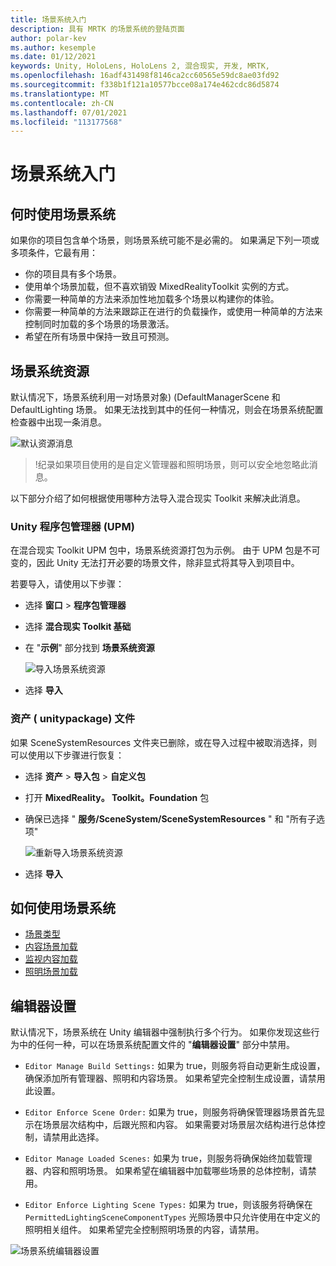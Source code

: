 ```yaml
---
title: 场景系统入门
description: 具有 MRTK 的场景系统的登陆页面
author: polar-kev
ms.author: kesemple
ms.date: 01/12/2021
keywords: Unity, HoloLens, HoloLens 2, 混合现实, 开发, MRTK,
ms.openlocfilehash: 16adf431498f8146ca2cc60565e59dc8ae03fd92
ms.sourcegitcommit: f338b1f121a10577bcce08a174e462cdc86d5874
ms.translationtype: MT
ms.contentlocale: zh-CN
ms.lasthandoff: 07/01/2021
ms.locfileid: "113177568"
---
```

# <a name="scene-system-getting-started"></a>场景系统入门

## <a name="when-to-use-the-scene-system"></a>何时使用场景系统

如果你的项目包含单个场景，则场景系统可能不是必需的。 如果满足下列一项或多项条件，它最有用：

- 你的项目具有多个场景。
- 使用单个场景加载，但不喜欢销毁 MixedRealityToolkit 实例的方式。
- 你需要一种简单的方法来添加性地加载多个场景以构建你的体验。
- 你需要一种简单的方法来跟踪正在进行的负载操作，或使用一种简单的方法来控制同时加载的多个场景的场景激活。
- 希望在所有场景中保持一致且可预测。

## <a name="scene-system-resources"></a>场景系统资源

默认情况下，场景系统利用一对场景对象)  (DefaultManagerScene 和 DefaultLighting 场景。 如果无法找到其中的任何一种情况，则会在场景系统配置检查器中出现一条消息。

![默认资源消息](../images/scene-system/DefaultResourcesMessage.png)

>!纪录如果项目使用的是自定义管理器和照明场景，则可以安全地忽略此消息。

以下部分介绍了如何根据使用哪种方法导入混合现实 Toolkit 来解决此消息。

### <a name="unity-package-manager-upm"></a>Unity 程序包管理器 (UPM) 

在混合现实 Toolkit UPM 包中，场景系统资源打包为示例。 由于 UPM 包是不可变的，因此 Unity 无法打开必要的场景文件，除非显式将其导入到项目中。

若要导入，请使用以下步骤：

- 选择 **窗口**  >  **程序包管理器**
- 选择 **混合现实 Toolkit 基础**
- 在 "**示例**" 部分找到 **场景系统资源**

  ![导入场景系统资源](../images/scene-system/UpmImportSceneSystemResources.png)

- 选择 **导入**

### <a name="asset-unitypackage-files"></a>资产 ( unitypackage) 文件

如果 SceneSystemResources 文件夹已删除，或在导入过程中被取消选择，则可以使用以下步骤进行恢复：

- 选择 **资产**  >  **导入包**  >  **自定义包**
- 打开 **MixedReality。 Toolkit。Foundation** 包
- 确保已选择 " **服务/SceneSystem/SceneSystemResources** " 和 "所有子选项"

  ![重新导入场景系统资源](../images/scene-system/ReimportSceneSystemResources.png)

- 选择 **导入**

## <a name="how-to-use-the-scene-system"></a>如何使用场景系统

- [场景类型](scene-system-scene-types.md)
- [内容场景加载](scene-system-content-loading.md)
- [监视内容加载](scene-system-load-progress.md)
- [照明场景加载](scene-system-lighting-scenes.md)

## <a name="editor-settings"></a>编辑器设置

默认情况下，场景系统在 Unity 编辑器中强制执行多个行为。 如果你发现这些行为中的任何一种，可以在场景系统配置文件的 "**编辑器设置**" 部分中禁用。

- `Editor Manage Build Settings:` 如果为 true，则服务将自动更新生成设置，确保添加所有管理器、照明和内容场景。 如果希望完全控制生成设置，请禁用此设置。

- `Editor Enforce Scene Order:` 如果为 true，则服务将确保管理器场景首先显示在场景层次结构中，后跟光照和内容。 如果需要对场景层次结构进行总体控制，请禁用此选择。

- `Editor Manage Loaded Scenes:` 如果为 true，则服务将确保始终加载管理器、内容和照明场景。 如果希望在编辑器中加载哪些场景的总体控制，请禁用。

- `Editor Enforce Lighting Scene Types:` 如果为 true，则该服务将确保在 `PermittedLightingSceneComponentTypes` 光照场景中只允许使用在中定义的照明相关组件。 如果希望完全控制照明场景的内容，请禁用。

![场景系统编辑器设置](../images/scene-system/MRTK_SceneSystemProfileEditorSettings.PNG)
